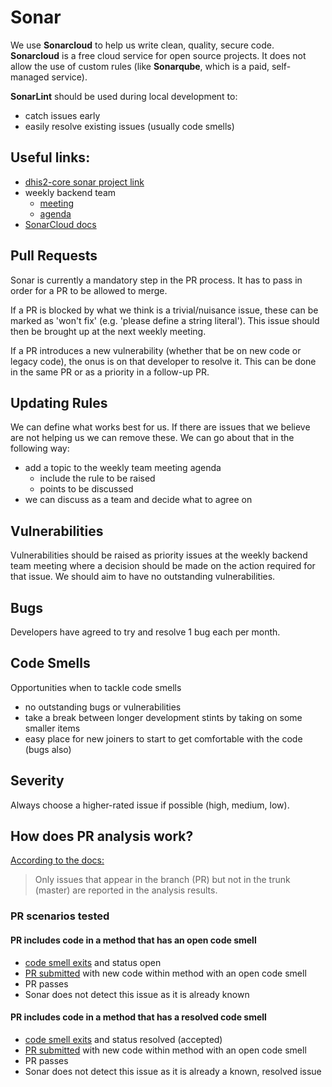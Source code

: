 # Sonar
We use __Sonarcloud__ to help us write clean, quality, secure code. __Sonarcloud__ is a free cloud service for open source projects. It does not allow the use of custom rules (like __Sonarqube__, which is a paid, self-managed service).  

__SonarLint__ should be used during local development to:
- catch issues early
- easily resolve existing issues (usually code smells)

## Useful links:  
- [dhis2-core sonar project link](https://sonarcloud.io/project/overview?id=dhis2_dhis2-core)  
- weekly backend team
  - [meeting](https://meet.google.com/upy-nibq-wnd)
  - [agenda](https://www.google.com/url?q=https://docs.google.com/document/d/1rNoPNKcm1B4yGBtR85frXTKylZgBW3g0MZzVCAbeJ94/edit%23heading%3Dh.blgdisivf792&sa=D&source=calendar&ust=1707084037533033&usg=AOvVaw0V7Sd55NRFeQ_QzmiSVRGl)
- [SonarCloud docs](https://docs.sonarsource.com/sonarcloud/)

## Pull Requests
Sonar is currently a mandatory step in the PR process. It has to pass in order for a PR to be allowed to merge.

If a PR is blocked by what we think is a trivial/nuisance issue, these can be marked as 'won't fix' (e.g. 'please define a string literal'). This issue should then be brought up at the next weekly meeting.  

If a PR introduces a new vulnerability (whether that be on new code or legacy code), the onus is on that developer to resolve it. This can be done in the same PR or as a priority in a follow-up PR.

## Updating Rules
We can define what works best for us. If there are issues that we believe are not helping us we can remove these. We can go about that in the following way:
- add a topic to the weekly team meeting agenda
  - include the rule to be raised
  - points to be discussed
- we can discuss as a team and decide what to agree on

## Vulnerabilities
Vulnerabilities should be raised as priority issues at the weekly backend team meeting where a decision should be made on the action required for that issue. We should aim to have no outstanding vulnerabilities.

## Bugs
Developers have agreed to try and resolve 1 bug each per month.

## Code Smells
Opportunities when to tackle code smells
- no outstanding bugs or vulnerabilities
- take a break between longer development stints by taking on some smaller items
- easy place for new joiners to start to get comfortable with the code (bugs also)

## Severity
Always choose a higher-rated issue if possible (high, medium, low).

## How does PR analysis work?
[According to the docs:](https://docs.sonarsource.com/sonarcloud/improving/pull-request-analysis/#quality-gate-and-metrics)
> Only issues that appear in the branch (PR) but not in the trunk (master) are reported in the analysis results.

### PR scenarios tested

#### PR includes code in a method that has an open code smell
- [code smell exits](https://sonarcloud.io/project/issues?resolved=false&rules=java%3AS3776&types=CODE_SMELL&id=dhis2_dhis2-core&open=AYkm1ClLWoNFPwfFjt-q) and status open
- [PR submitted](https://github.com/dhis2/dhis2-core/pull/16584) with new code within method with an open code smell
- PR passes
- Sonar does not detect this issue as it is already known

#### PR includes code in a method that has a resolved code smell
- [code smell exits](https://sonarcloud.io/project/issues?resolutions=WONTFIX&rules=java%3AS3776&id=dhis2_dhis2-core&open=AY0SZ1r2jrcOCSid9DqL) and status resolved (accepted)
- [PR submitted](https://github.com/dhis2/dhis2-core/pull/16585) with new code within method with an open code smell
- PR passes
- Sonar does not detect this issue as it is already a known, resolved issue